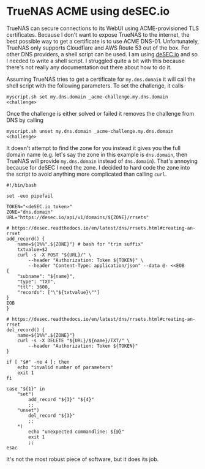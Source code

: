 # TrueNAS ACME using deSEC.io

<!--#meta
    published="2024-07-05"
    summary="""
        TrueNAS only supports two DNS providers out of the box and needs a shell script when you
        want to use a different provider. Unfortunately, there's not a lot of documentation about
        how to write such a shell script.
        """
-->

TrueNAS can secure connections to its WebUI using ACME-provisioned TLS certificates. Because I don't
want to expose TrueNAS to the internet, the best possible way to get a certificate is to use ACME
DNS-01. Unfortunately, TrueNAS only supports Cloudflare and AWS Route 53 out of the box. For other
DNS providers, a shell script can be used. I am using [deSEC.io](http://desec.io) and so I needed to
write a shell script. I struggled quite a bit with this because there's not really any documentation
out there about how to do it.

Assuming TrueNAS tries to get a certificate for `my.dns.domain` it will call the shell script with
the following parameters. To set the challenge, it calls

```shell
myscript.sh set my.dns.domain _acme-challenge.my.dns.domain <challenge>
```

Once the challenge is either solved or failed it removes the challenge from DNS by calling

```shell
myscript.sh unset my.dns.domain _acme-challenge.my.dns.domain <challenge>
```

It doesn't attempt to find the zone for you instead it gives you the full domain name (e.g. let's
say the zone in this example is `dns.domain`, then TrueNAS will provide `my.dns.domain` instead of
`dns.domain`). That's annoying because for deSEC I need the zone. I decided to hard code the zone
into the script to avoid anything more complicated than calling `curl`.

```shell
#!/bin/bash

set -euo pipefail

TOKEN="<deSEC.io token>"
ZONE="dns.domain"
URL="https://desec.io/api/v1/domains/${ZONE}/rrsets"

# https://desec.readthedocs.io/en/latest/dns/rrsets.html#creating-an-rrset
add_record() {
    name=${1%%".${ZONE}"} # bash for "trim suffix"
    txtvalue=$2
    curl -s -X POST "${URL}/" \
        --header "Authorization: Token ${TOKEN}" \
        --header "Content-Type: application/json" --data @- <<EOB
{
    "subname": "${name}",
    "type": "TXT",
    "ttl": 3600,
    "records": ["\"${txtvalue}\""]
}
EOB
}

# https://desec.readthedocs.io/en/latest/dns/rrsets.html#creating-an-rrset
del_record() {
    name=${1%%".${ZONE}"}
    curl -s -X DELETE "${URL}/${name}/TXT/" \
        --header "Authorization: Token ${TOKEN}"
}

if [ "$#" -ne 4 ]; then
    echo "invalid number of parameters"
    exit 1
fi

case "${1}" in
    "set")
        add_record "${3}" "${4}"
        ;;
    "unset")
        del_record "${3}"
        ;;
    *)
        echo "unexpected commandline: ${@}"
        exit 1
        ;;
esac
```

It's not the most robust piece of software, but it does its job.